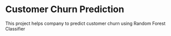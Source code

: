 # Customer Churn Prediction
This project helps company to predict customer churn using Random Forest Classifier
